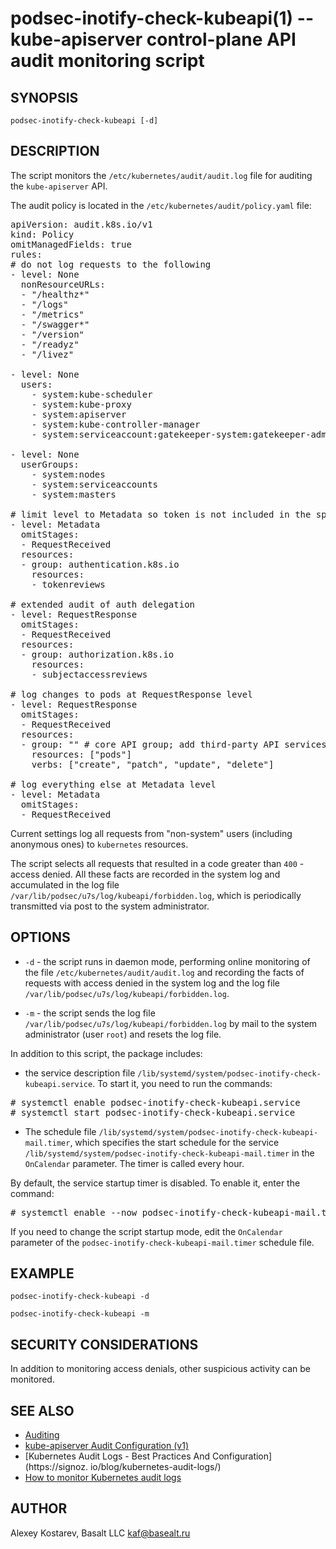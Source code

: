 podsec-inotify-check-kubeapi(1) -- kube-apiserver control-plane API audit monitoring script
=================================

## SYNOPSIS

`podsec-inotify-check-kubeapi [-d]`

## DESCRIPTION

The script monitors the `/etc/kubernetes/audit/audit.log` file for auditing the `kube-apiserver` API.

The audit policy is located in the `/etc/kubernetes/audit/policy.yaml` file:
<pre>
apiVersion: audit.k8s.io/v1
kind: Policy
omitManagedFields: true
rules:
# do not log requests to the following
- level: None
  nonResourceURLs:
  - "/healthz*"
  - "/logs"
  - "/metrics"
  - "/swagger*"
  - "/version"
  - "/readyz"
  - "/livez"

- level: None
  users:
    - system:kube-scheduler
    - system:kube-proxy
    - system:apiserver
    - system:kube-controller-manager
    - system:serviceaccount:gatekeeper-system:gatekeeper-admin

- level: None
  userGroups:
    - system:nodes
    - system:serviceaccounts
    - system:masters

# limit level to Metadata so token is not included in the spec/status
- level: Metadata
  omitStages:
  - RequestReceived
  resources:
  - group: authentication.k8s.io
    resources:
    - tokenreviews

# extended audit of auth delegation
- level: RequestResponse
  omitStages:
  - RequestReceived
  resources:
  - group: authorization.k8s.io
    resources:
    - subjectaccessreviews

# log changes to pods at RequestResponse level
- level: RequestResponse
  omitStages:
  - RequestReceived
  resources:
  - group: "" # core API group; add third-party API services and your API services if needed
    resources: ["pods"]
    verbs: ["create", "patch", "update", "delete"]

# log everything else at Metadata level
- level: Metadata
  omitStages:
  - RequestReceived
</pre>

Current settings log all requests from "non-system" users (including anonymous ones) to `kubernetes` resources.

The script selects all requests that resulted in a code greater than `400` - access denied.
All these facts are recorded in the system log and accumulated in the log file `/var/lib/podsec/u7s/log/kubeapi/forbidden.log`, which is periodically transmitted via post to the system administrator.

## OPTIONS

- `-d` - the script runs in daemon mode, performing online monitoring of the file `/etc/kubernetes/audit/audit.log` and recording the facts of requests with access denied in the system log and the log file `/var/lib/podsec/u7s/log/kubeapi/forbidden.log`.

- `-m` - the script sends the log file `/var/lib/podsec/u7s/log/kubeapi/forbidden.log` by mail to the system administrator (user `root`) and resets the log file.

In addition to this script, the package includes:

- the service description file `/lib/systemd/system/podsec-inotify-check-kubeapi.service`. To start it, you need to run the commands:
<pre>
# systemctl enable podsec-inotify-check-kubeapi.service
# systemctl start podsec-inotify-check-kubeapi.service
</pre>

- The schedule file `/lib/systemd/system/podsec-inotify-check-kubeapi-mail.timer`, which specifies the start schedule for the service `/lib/systemd/system/podsec-inotify-check-kubeapi-mail.timer` in the `OnCalendar` parameter. The timer is called every hour.

By default, the service startup timer is disabled. To enable it, enter the command:
<pre>
# systemctl enable --now podsec-inotify-check-kubeapi-mail.timer
</pre>
If you need to change the script startup mode, edit the `OnCalendar` parameter of the `podsec-inotify-check-kubeapi-mail.timer` schedule file.

## EXAMPLE

`podsec-inotify-check-kubeapi -d`

`podsec-inotify-check-kubeapi -m`

## SECURITY CONSIDERATIONS

In addition to monitoring access denials, other suspicious activity can be monitored.

## SEE ALSO

* [Auditing](https://kubernetes.io/docs/tasks/debug/debug-cluster/audit/)
* [kube-apiserver Audit Configuration (v1)](https://kubernetes.io/docs/reference/config-api/apiserver-audit.v1/)
* [Kubernetes Audit Logs - Best Practices And Configuration](https://signoz. io/blog/kubernetes-audit-logs/)
* [How to monitor Kubernetes audit logs](https://www.datadoghq.com/blog/monitor-kubernetes-audit-logs/#monitor-api-authentication-issues)

## AUTHOR

Alexey Kostarev, Basalt LLC
kaf@basealt.ru
